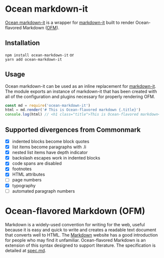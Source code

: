 # Ocean markdown-it

[Ocean markdown-it] is a wrapper for [markdown-it] built to render Ocean-flavored Markdown ([OFM]).

## Installation

`npm install ocean-markdown-it` or  
`yarn add ocean-markdown-it`

## Usage

Ocean markdown-it can be used as an inline replacement for [markdown-it]. The module exports an instance of markdown-it that has been created with all of the configuration and plugins necessary for properly rendering OFM.

``` javascript
const md = require('ocean-markdown-it')
html = md.render('# This is Ocean-flavored markdown {.title}')
console.log(html) // <h1 class="title">This is Ocean-flavored markdown</h1>
```

## Supported divergences from Commonmark

- [x] indented blocks become block quotes
- [x] list items become paragraphs with .li
- [x] nested list items have depth indicator
- [x] backslash escapes work in indented blocks
- [x] code spans are disabled
- [x] footnotes
- [x] HTML attributes
- [ ] page numbers
- [x] typography
- [ ] automated paragraph numbers

# Ocean-flavored Markdown (OFM)

Markdown is a widely-used convention for writing for the web, useful because it is easy and quick to write and creates a readable text document that converts well to HTML. The [Markdown] website has a good introduction for people who may find it unfamiliar. Ocean-flavored Markdown is an extension of this syntax designed to support literature. The specification is detailed at [spec.md].

[Ocean markdown-it]: https://github.com/dnotes/ocean-markdown-it
[Commonmark spec]: https://spec.commonmark.org/0.29/
[markdown-it]: https://github.com/markdown-it/markdown-it
[Markdown]: https://daringfireball.net/markdown
[OFM]: #ocean-flavored-markdown-ofm
[spec.md]: https://github.com/dnotes/ocean-markdown-it/blob/master/spec.md